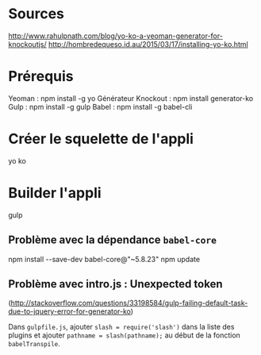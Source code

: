 

# Sources
http://www.rahulpnath.com/blog/yo-ko-a-yeoman-generator-for-knockoutjs/
http://hombredequeso.id.au/2015/03/17/installing-yo-ko.html

# Prérequis

Yeoman : npm install -g yo
Générateur Knockout : npm install generator-ko
Gulp : npm install -g gulp
Babel : npm install -g babel-cli

# Créer le squelette de l'appli

yo ko

# Builder l'appli

gulp

## Problème avec la dépendance `babel-core`

npm install --save-dev babel-core@"~5.8.23"
npm update

## Problème avec intro.js : Unexpected token
(http://stackoverflow.com/questions/33198584/gulp-failing-default-task-due-to-jquery-error-for-generator-ko)

Dans `gulpfile.js`, ajouter `slash = require('slash')` dans la liste des plugins et ajouter `pathname = slash(pathname);` au début de la fonction `babelTranspile`.






